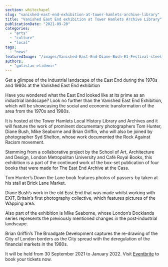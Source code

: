 ```yaml
---
section: whitechapel
slug: "vanished-east-end-exhibition-at-tower-hamlets-archive-library"
title: "Vanished East End exhibition at Tower Hamlets Archive Library"
publicationDate: "2021-09-20"
categories: 
  - "arts"
  - "culture"
  - "local"
tags: 
  - "news"
featuredImage: "/images/Vanished-East-End-Diane-Bush-E1-Festival-steel-band-performers-1974.jpg"
authors: 
  - "gulistan-elidemir"
---
```


Get a glimpse of the industrial landscape of the East End during the 1970s and 1980s at the Vanished East End exhibition

Have you wondered what the East End looked like at its prime as an industrial landscape? Look no further than the Vanished East End Exhibition, which will be showcasing the social and economic transformation of the area from the 1970s and 1980s.

It is hosted at the Tower Hamlets Local History Library and Archives and it will feature the work of prominent documentary photographers Tom Hunter, Diane Bush, Mike Seaborne and Brian Griffin, who will also be joined by photographer Syd Shelton, whose work documented the Rock Against Racism movement.

Stemming from a collaborative project by the School of Art, Architecture and Design, London Metropolitan University and Café Royal Books, this exhibition is a part of the continued work of the box-set publication of four books that were made for The East End Archive at the Cass.

Tom Hunter’s Down the Lane book features photos of passers-by taken at his stall at Brick Lane Market.

Diane Bush’s work in the old East End that was made whilst working with EXIT, Britain’s first photography collective, which features pictures of the Wapping area.

Also part of the exhibition is Mike Seaborne, whose London’s Docklands series represents the previously mentioned changes in the post-industrial landscape.

Brian Griffin’s The Broadgate Development captures the re-drawing of the City of London borders as the City spread with the deregulation of the financial markets in the 1980s.

It will be held from 30 September 2021 to January 2022. Visit [Eventbrite](https://www.eventbrite.co.uk/e/the-vanished-east-end-exhibition-private-view-tickets-170411878516?utm_source=eventbrite&utm_medium=email&utm_content=follow_notification&utm_campaign=following_published_event&utm_term=The+Vanished+East+End+Exhibition+PRIVATE+VIEW&aff=ebemoffollowpublishemail) to book your tickets now.
